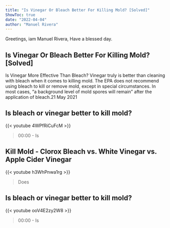 ```yaml
---
title: "Is Vinegar Or Bleach Better For Killing Mold? [Solved]"
ShowToc: true 
date: "2022-04-04"
author: "Manuel Rivera" 
---
```


Greetings, iam Manuel Rivera, Have a blessed day.
## Is Vinegar Or Bleach Better For Killing Mold? [Solved]
Is Vinegar More Effective Than Bleach? Vinegar truly is better than cleaning with bleach when it comes to killing mold. The EPA does not recommend using bleach to kill or remove mold, except in special circumstances. In most cases, “a background level of mold spores will remain” after the application of bleach.21 May 2021

## Is bleach or vinegar better to kill mold?
{{< youtube 4WPfRiCuFcM >}}
>00:00 - Is 

## Kill Mold - Clorox Bleach vs. White Vinegar vs. Apple Cider Vinegar
{{< youtube h3WhPnwa1rg >}}
>Does 

## Is bleach or vinegar better to kill mold?
{{< youtube ooV4E2zy2W8 >}}
>00:00 - Is 

